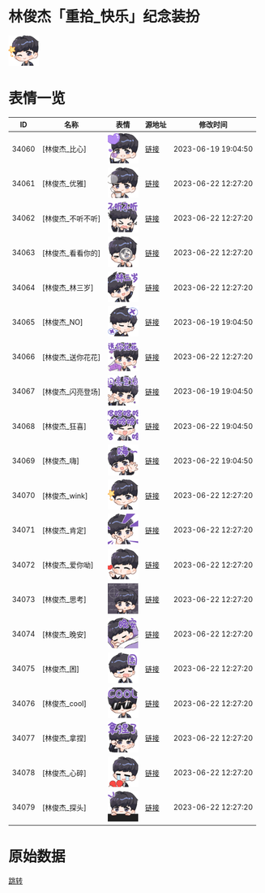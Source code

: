 # 林俊杰「重拾_快乐」纪念装扮

<img src="./cover.png" height="60" alt="cover" />

# 表情一览

|ID|名称|表情|源地址|修改时间|
|----|----|----|----|----|
|34060|[林俊杰_比心]|<img src="./pic/034060_%5B林俊杰_比心%5D.png" height="60" alt="比心"/>|[链接](https://i0.hdslb.com/bfs/garb/item/1eb78dda704e5de8b97ad0b612f69967656b89b5.png)|2023-06-19 19:04:50|
|34061|[林俊杰_优雅]|<img src="./pic/034061_%5B林俊杰_优雅%5D.png" height="60" alt="优雅"/>|[链接](https://i0.hdslb.com/bfs/garb/item/3af0c694b0d14c48314a6df44059b062a0d8a3cf.png)|2023-06-22 12:27:20|
|34062|[林俊杰_不听不听]|<img src="./pic/034062_%5B林俊杰_不听不听%5D.png" height="60" alt="不听不听"/>|[链接](https://i0.hdslb.com/bfs/garb/item/f4aa2ceef603c662b8ec273c90c5d63acff415b3.png)|2023-06-22 12:27:20|
|34063|[林俊杰_看看你的]|<img src="./pic/034063_%5B林俊杰_看看你的%5D.png" height="60" alt="看看你的"/>|[链接](https://i0.hdslb.com/bfs/garb/item/445ac0d4f7a547a4029bbaddb92a24da57bcf816.png)|2023-06-22 12:27:20|
|34064|[林俊杰_林三岁]|<img src="./pic/034064_%5B林俊杰_林三岁%5D.png" height="60" alt="林三岁"/>|[链接](https://i0.hdslb.com/bfs/garb/item/8992e36a8e0508081bba7a503926b242a625dc57.png)|2023-06-22 12:27:20|
|34065|[林俊杰_NO]|<img src="./pic/034065_%5B林俊杰_NO%5D.png" height="60" alt="NO"/>|[链接](https://i0.hdslb.com/bfs/garb/item/14b8d61d718f90652fdba34c7d00cb30342a2d48.png)|2023-06-19 19:04:50|
|34066|[林俊杰_送你花花]|<img src="./pic/034066_%5B林俊杰_送你花花%5D.png" height="60" alt="送你花花"/>|[链接](https://i0.hdslb.com/bfs/garb/item/c34d9fb39ba22ee8ef081258f832af3c5b0456c8.png)|2023-06-22 12:27:20|
|34067|[林俊杰_闪亮登场]|<img src="./pic/034067_%5B林俊杰_闪亮登场%5D.png" height="60" alt="闪亮登场"/>|[链接](https://i0.hdslb.com/bfs/garb/item/c0982a91978221da22854613f0cefce7fb30c25e.png)|2023-06-19 19:04:50|
|34068|[林俊杰_狂喜]|<img src="./pic/034068_%5B林俊杰_狂喜%5D.png" height="60" alt="狂喜"/>|[链接](https://i0.hdslb.com/bfs/garb/item/dff3b615b1ec3e923aa46a9239e339222db3fd8a.png)|2023-06-22 19:04:50|
|34069|[林俊杰_嗨]|<img src="./pic/034069_%5B林俊杰_嗨%5D.png" height="60" alt="嗨"/>|[链接](https://i0.hdslb.com/bfs/garb/item/941b01e9ccf0cbb0f1cdc0dd568664166f80a7da.png)|2023-06-22 19:04:50|
|34070|[林俊杰_wink]|<img src="./pic/034070_%5B林俊杰_wink%5D.png" height="60" alt="wink"/>|[链接](https://i0.hdslb.com/bfs/garb/item/b7c70478615138f6aa24b8e3937d8c632b729462.png)|2023-06-22 12:27:20|
|34071|[林俊杰_肯定]|<img src="./pic/034071_%5B林俊杰_肯定%5D.png" height="60" alt="肯定"/>|[链接](https://i0.hdslb.com/bfs/garb/item/ffeb36b587c67115c538a2135863a98afdb6bc58.png)|2023-06-22 12:27:20|
|34072|[林俊杰_爱你呦]|<img src="./pic/034072_%5B林俊杰_爱你呦%5D.png" height="60" alt="爱你呦"/>|[链接](https://i0.hdslb.com/bfs/garb/item/f7334d4b7dccefa6e44f197a85d90faa56234c7e.png)|2023-06-22 12:27:20|
|34073|[林俊杰_思考]|<img src="./pic/034073_%5B林俊杰_思考%5D.png" height="60" alt="思考"/>|[链接](https://i0.hdslb.com/bfs/garb/item/0b85353789a68a3b6151eb1a3ba569f49104238f.png)|2023-06-22 12:27:20|
|34074|[林俊杰_晚安]|<img src="./pic/034074_%5B林俊杰_晚安%5D.png" height="60" alt="晚安"/>|[链接](https://i0.hdslb.com/bfs/garb/item/3dfd5aea0ae7cb7666e933360a604cfb004865b9.png)|2023-06-22 12:27:20|
|34075|[林俊杰_困]|<img src="./pic/034075_%5B林俊杰_困%5D.png" height="60" alt="困"/>|[链接](https://i0.hdslb.com/bfs/garb/item/5345ed58fb7213011133c5e2235dc6645251d177.png)|2023-06-22 12:27:20|
|34076|[林俊杰_cool]|<img src="./pic/034076_%5B林俊杰_cool%5D.png" height="60" alt="cool"/>|[链接](https://i0.hdslb.com/bfs/garb/item/4e5f8d4e952ca481dc8bab20612ab8fdd66a462d.png)|2023-06-22 12:27:20|
|34077|[林俊杰_拿捏]|<img src="./pic/034077_%5B林俊杰_拿捏%5D.png" height="60" alt="拿捏"/>|[链接](https://i0.hdslb.com/bfs/garb/item/a27c38ae7260a98ab8ede92a6a417bee08fa392a.png)|2023-06-22 12:27:20|
|34078|[林俊杰_心碎]|<img src="./pic/034078_%5B林俊杰_心碎%5D.png" height="60" alt="心碎"/>|[链接](https://i0.hdslb.com/bfs/garb/item/fe15ab2089d8f534de1933748d421b363ee5d076.png)|2023-06-22 12:27:20|
|34079|[林俊杰_探头]|<img src="./pic/034079_%5B林俊杰_探头%5D.png" height="60" alt="探头"/>|[链接](https://i0.hdslb.com/bfs/garb/item/1aa3d44ef4237e88e16cba5ded0811a519a57ef1.png)|2023-06-22 12:27:20|

# 原始数据

[跳转](./raw.json)

